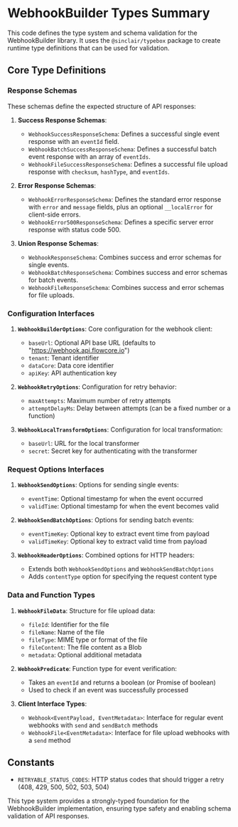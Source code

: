 # WebhookBuilder Types Summary

This code defines the type system and schema validation for the WebhookBuilder library. It uses the `@sinclair/typebox` package to create runtime type definitions that can be used for validation.

## Core Type Definitions

### Response Schemas

These schemas define the expected structure of API responses:

1. **Success Response Schemas**:
   - `WebhookSuccessResponseSchema`: Defines a successful single event response with an `eventId` field.
   - `WebhookBatchSuccessResponseSchema`: Defines a successful batch event response with an array of `eventIds`.
   - `WebhookFileSuccessResponseSchema`: Defines a successful file upload response with `checksum`, `hashType`, and `eventIds`.

2. **Error Response Schemas**:
   - `WebhookErrorResponseSchema`: Defines the standard error response with `error` and `message` fields, plus an optional `__localError` for client-side errors.
   - `WebhookError500ResponseSchema`: Defines a specific server error response with status code 500.

3. **Union Response Schemas**:
   - `WebhookResponseSchema`: Combines success and error schemas for single events.
   - `WebhookBatchResponseSchema`: Combines success and error schemas for batch events.
   - `WebhookFileResponseSchema`: Combines success and error schemas for file uploads.

### Configuration Interfaces

1. **`WebhookBuilderOptions`**: Core configuration for the webhook client:
   - `baseUrl`: Optional API base URL (defaults to "https://webhook.api.flowcore.io")
   - `tenant`: Tenant identifier
   - `dataCore`: Data core identifier
   - `apiKey`: API authentication key

2. **`WebhookRetryOptions`**: Configuration for retry behavior:
   - `maxAttempts`: Maximum number of retry attempts
   - `attemptDelayMs`: Delay between attempts (can be a fixed number or a function)

3. **`WebhookLocalTransformOptions`**: Configuration for local transformation:
   - `baseUrl`: URL for the local transformer
   - `secret`: Secret key for authenticating with the transformer

### Request Options Interfaces

1. **`WebhookSendOptions`**: Options for sending single events:
   - `eventTime`: Optional timestamp for when the event occurred
   - `validTime`: Optional timestamp for when the event becomes valid

2. **`WebhookSendBatchOptions`**: Options for sending batch events:
   - `eventTimeKey`: Optional key to extract event time from payload
   - `validTimeKey`: Optional key to extract valid time from payload

3. **`WebhookHeaderOptions`**: Combined options for HTTP headers:
   - Extends both `WebhookSendOptions` and `WebhookSendBatchOptions`
   - Adds `contentType` option for specifying the request content type

### Data and Function Types

1. **`WebhookFileData`**: Structure for file upload data:
   - `fileId`: Identifier for the file
   - `fileName`: Name of the file
   - `fileType`: MIME type or format of the file
   - `fileContent`: The file content as a Blob
   - `metadata`: Optional additional metadata

2. **`WebhookPredicate`**: Function type for event verification:
   - Takes an `eventId` and returns a boolean (or Promise of boolean)
   - Used to check if an event was successfully processed

3. **Client Interface Types**:
   - `Webhook<EventPayload, EventMetadata>`: Interface for regular event webhooks with `send` and `sendBatch` methods
   - `WebhookFile<EventMetadata>`: Interface for file upload webhooks with a `send` method

## Constants

- `RETRYABLE_STATUS_CODES`: HTTP status codes that should trigger a retry (408, 429, 500, 502, 503, 504)

This type system provides a strongly-typed foundation for the WebhookBuilder implementation, ensuring type safety and enabling schema validation of API responses.

